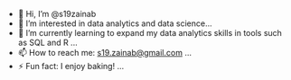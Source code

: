 - 👋 Hi, I’m @s19zainab
- 👀 I’m interested in data analytics and data science...
- 🌱 I’m currently learning to expand my data analytics skills in tools such as SQL and R ...
- 📫 How to reach me: s19.zainab@gmail.com ...
- ⚡ Fun fact: I enjoy baking! ...

<!---
s19zainab/s19zainab is a ✨ special ✨ repository because its `README.md` (this file) appears on your GitHub profile.
You can click the Preview link to take a look at your changes.
--->

